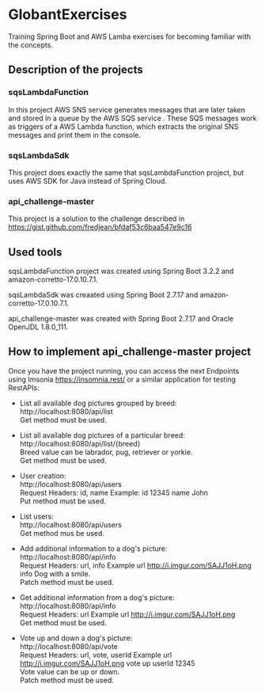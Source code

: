 # GlobantExercises
Training Spring Boot and AWS Lamba exercises for becoming familiar with the concepts.

## Description of the projects

### sqsLambdaFunction
In this project AWS SNS service generates messages that are later taken and stored in a queue by the AWS SQS service . These SQS messages work as triggers of a AWS Lambda function, which extracts the original SNS messages and print them in the console.

### sqsLambdaSdk
This project does exactly the same that sqsLambdaFunction project, but uses AWS SDK for Java instead of Spring Cloud.

### api_challenge-master
This project is a solution to the challenge described in https://gist.github.com/fredjean/bfdaf53c6baa547e9c16

## Used tools
sqsLambdaFunction project was created using Spring Boot 3.2.2 and amazon-corretto-17.0.10.7.1.

sqsLambdaSdk was creaated using Spring Boot 2.7.17 and amazon-corretto-17.0.10.7.1. 

api_challenge-master was created with Spring Boot 2.7.17 and Oracle OpenJDL 1.8.0_111.

## How to implement api_challenge-master project
Once you have the project running, you can access the next Endpoints using Imsonia https://insomnia.rest/ or a similar application for testing RestAPIs:

- List all available dog pictures grouped by breed:  
  http://localhost:8080/api/list  
  Get method must be used.
  
- List all available dog pictures of a particular breed:  
  http://localhost:8080/api/list/{breed}  
  Breed value can be labrador, pug, retriever or yorkie.  
  Get method must be used.

- User creation:  
  http://localhost:8080/api/users  
  Request Headers: id, name   Example: id  12345  name John  
  Put method must be used.

- List users:  
  http://localhost:8080/api/users  
  Get method mus be used.
    
- Add additional information to a dog's picture:  
  http://localhost:8080/api/info  
  Request Headers: url, info    Example url http://i.imgur.com/SAJJ1oH.png info Dog with a smile.  
  Patch method must be used.

- Get additional information from a dog's picture:  
  http://localhost:8080/api/info  
  Request Headers: url    Example url http://i.imgur.com/SAJJ1oH.png  
  Get method must be used.

- Vote up and down a dog's picture:  
  http://localhost:8080/api/vote  
  Request Headers: url, vote, userId    Example url http://i.imgur.com/SAJJ1oH.png vote up userId 12345  
  Vote value can be up or down.  
  Patch method must be used.  
